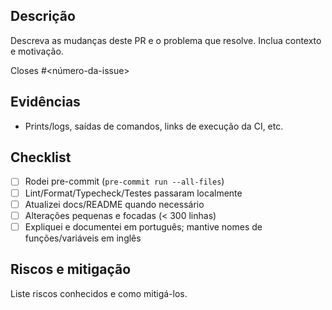 ## Descrição

Descreva as mudanças deste PR e o problema que resolve. Inclua contexto e motivação.

Closes #<número-da-issue>

## Evidências

- Prints/logs, saídas de comandos, links de execução da CI, etc.

## Checklist

- [ ] Rodei pre-commit (`pre-commit run --all-files`)
- [ ] Lint/Format/Typecheck/Testes passaram localmente
- [ ] Atualizei docs/README quando necessário
- [ ] Alterações pequenas e focadas (< 300 linhas)
- [ ] Expliquei e documentei em português; mantive nomes de funções/variáveis em inglês

## Riscos e mitigação

Liste riscos conhecidos e como mitigá-los.
